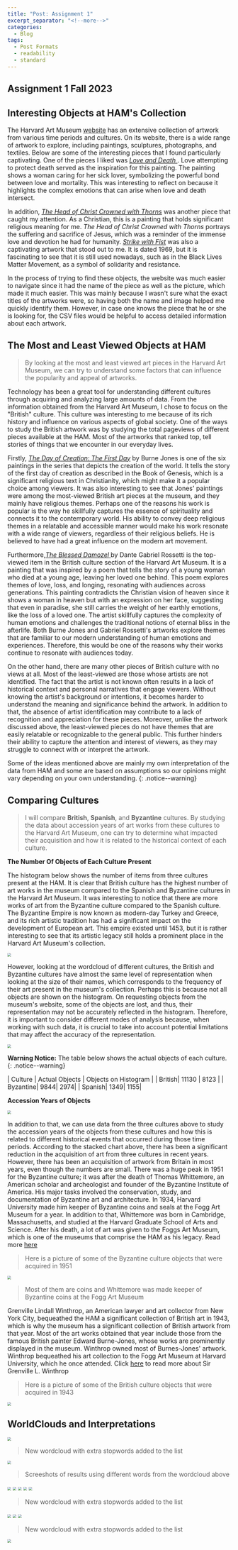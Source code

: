 ```yaml
---
title: "Post: Assignment 1"
excerpt_separator: "<!--more-->"
categories:
  - Blog
tags:
  - Post Formats
  - readability
  - standard
---
```


## Assignment 1 Fall 2023

## **Interesting Objects at HAM's Collection**
The Harvard Art Museum [website](https://shorturl.at/amEO5) has an extensive collection of artwork from various time periods and cultures. On its website, there is a wide range of artwork to explore, including paintings, sculptures, photographs, and textiles. Below are some of the interesting pieces that I found particularly captivating. One of the pieces I liked was [*Love and Death* ](https://shorturl.at/nsMOV). Love attempting to protect death served as the inspiration for this painting. The painting shows a woman caring for her sick lover, symbolizing the powerful bond between love and mortality. This was interesting to reflect on because it highlights the complex emotions that can arise when love and death intersect. 

In addition, [*The Head of Christ Crowned with Thorns*](https://shorturl.at/pqLPW) was another piece that caught my attention. As a Christian, this is a painting that holds significant religious meaning for me. *The Head of Christ Crowned with Thorns* portrays the suffering and sacrifice of Jesus, which was a reminder of the immense love and devotion he had for humanity. [*Strike with Fist*](https://shorturl.at/chpr0) was also a captivating artwork that stood out to me. It is dated 1969, but it is fascinating to see that it is still used nowadays, such as in the Black Lives Matter Movement, as a symbol of solidarity and resistance. 


In the process of trying to find these objects, the website was much easier to navigate since it had the name of the piece as well as the picture, which made it much easier. This was mainly because I wasn't sure what the exact titles of the artworks were, so having both the name and image helped me quickly identify them. However,  in case one knows the piece that he or she is looking for, the CSV files would be helpful to access detailed information about each artwork. 


## **The Most and Least Viewed Objects at HAM**

> By looking at the most and least viewed art pieces in the Harvard Art Museum, we can try to understand some factors that can influence the popularity and appeal of artworks. 
 

Technology has been a great tool for understanding different cultures through acquiring and analyzing large amounts of data. From the information obtained from the Harvard Art Museum, I chose to focus on the "British" culture. This culture was interesting to me because of its rich history and influence on various aspects of global society. One of the ways to study the British artwork was by studying the total pageviews of different pieces available at the HAM. Most of the artworks that ranked top, tell stories of things that we encounter in our everyday lives.

 Firstly, [*The Day of Creation: The First Day*](https://shorturl.at/hTWY2) by Burne Jones is one of the six paintings in the series that depicts the creation of the world. It tells the story of the first day of creation as described in the Book of Genesis, which is a significant religious text in Christianity, which might make it a popular choice among viewers. It was also interesting to see that Jones' paintings were among the most-viewed British art pieces at the museum, and they mainly have religious themes. Perhaps one of the reasons his work is popular is the way he skillfully captures the essence of spirituality and connects it to the contemporary world. His ability to convey deep religious themes in a relatable and accessible manner would make his work resonate with a wide range of viewers, regardless of their religious beliefs. He is believed to have had a great influence on the modern art movement.

 Furthermore,[*The Blessed Damozel* ](https://shorturl.at/FKV17) by Dante Gabriel Rossetti is the top-viewed item in the British culture section of the Harvard Art Museum. It is a painting that was inspired by a poem that tells the story of a young woman who died at a young age, leaving her loved one behind. This poem explores themes of love, loss, and longing, resonating with audiences across generations. This painting contradicts the Christian vision of heaven since it shows a woman in heaven but with an expression on her face, suggesting that even in paradise, she still carries the weight of her earthly emotions, like the loss of a loved one. The artist skillfully captures the complexity of human emotions and challenges the traditional notions of eternal bliss in the afterlife. Both Burne Jones and Gabriel Rossetti's artworks explore themes that are familiar to our modern understanding of human emotions and experiences. Therefore, this would be one of the reasons why their works continue to resonate with audiences today. 

 On the other hand, there are many other pieces of British culture with no views at all. Most of the least-viewed are those whose artists are not identified. The fact that the artist is not known often results in a lack of historical context and personal narratives that engage viewers. Without knowing the artist's background or intentions, it becomes harder to understand the meaning and significance behind the artwork. In addition to that, the absence of artist identification may contribute to a lack of recognition and appreciation for these pieces. Moreover, unlike the artwork discussed above, the least-viewed pieces do not have themes that are easily relatable or recognizable to the general public. This further hinders their ability to capture the attention and interest of viewers, as they may struggle to connect with or interpret the artwork. 

 Some of the ideas mentioned above are mainly my own interpretation of the data from HAM and some are based on assumptions so our opinions might vary depending on your own understanding.
{: .notice--warning}

## **Comparing Cultures**

> I will compare **British**, **Spanish**, and **Byzantine** cultures. By studying the data about accession years of art works from these cultures to the Harvard Art Museum, one can try to determine what impacted their acquisition and how it is related to the historical context of each culture. 

**The Number Of Objects of Each Culture Present**

The histogram below shows the number of items from three cultures present at the HAM. It is clear that British culture has the highest number of art works in the museum compared to the Spanish and Byzantine cultures in the Harvard Art Museum. It was interesting to notice that there are more works of art from the Byzantine culture compared to the Spanish culture. The Byzantine Empire is now known as modern-day Turkey and Greece, and its rich artistic tradition has had a significant impact on the development of European art. This empire existed until 1453, but it is rather interesting to see that its artistic legacy still holds a prominent place in the Harvard Art Museum's collection. 

<img src="/assets/images/histogram.png" style="zoom:50%;" />

However, looking at the wordcloud of different cultures, the British and Byzantine cultures have almost the same level of representation when looking at the size of their names, which corresponds to the frequency of their art present in the museum's collection. Perhaps this is because not all objects are shown on the histogram. On requesting objects from the museum's website, some of the objects are lost, and thus, their representation may not be accurately reflected in the histogram. Therefore, it is important to consider different modes of analysis because, when working with such data, it is crucial to take into account potential limitations that may affect the accuracy of the representation. 

<img src="/assets/images/wordcloud.png" style="zoom:50%;" />

**Warning Notice:** The table below shows the actual objects of each culture.
{: .notice--warning}

|  Culture | Actual Objects | Objects on Histogram | 
|  British|  11130 |  8123 |
|  Byzantine|  9844|  2974|
|  Spanish|  1349|  1155|

**Accession Years of Objects**

<img src="/assets/images/accession.png" style="zoom:50%;" />

In addition to that, we can use data from the three cultures above to study the accession years of the objects from these cultures and how this is related to different historical events that occurred during those time periods. According to the stacked chart above, there has been a significant reduction in the acquisition of art from three cultures in recent years. However, there has been an acquisition of artwork from Britain in most years, even though the numbers are small. There was a huge peak in 1951 for the Byzantine culture; it was after the death of Thomas Whittemore, an American scholar and archeologist and founder of the Byzantine Institute of America. His major tasks involved the conservation, study, and documentation of Byzantine art and architecture. In 1934, Harvard University made him keeper of Byzantine coins and seals at the Fogg Art Museum for a year. In addition to that, Whittemore was born in Cambridge, Massachusetts, and studied at the Harvard Graduate School of Arts and Science. After his death, a lot of art was given to the Foggs Art Museum, which is one of the museums that comprise the HAM as his legacy. Read more [here](https://shorturl.at/dxQZ8)

> Here is a picture of some of the Byzantine culture objects that were acquired in 1951

<img src="/assets/images/coins.png" style="zoom:50%;" />

>Most of them are coins and Whittemore was made keeper of Byzantine coins at the Fogg Art Museum

Grenville Lindall Winthrop, an American lawyer and art collector from New York City, bequeathed the HAM a significant collection of British art in 1943, which is why the museum has a significant collection of British artwork from that year.  Most of the art works obtained that year include those from the famous British painter Edward Burne-Jones, whose works are prominently displayed in the museum. Winthrop owned most of Burnes-Jones' artwork. Winthrop bequeathed his art collection to the Fogg Art Museum at Harvard University, which he once attended. Click [here](https://shorturl.at/iHLU2) to read more about Sir Grenville L. Winthrop 

> Here is a picture of some of the British culture objects that were acquired in 1943 

<img src="/assets/images/british.png" style="zoom:50%;" />


## **WorldClouds and Interpretations**

<img src="/assets/images/byzantine.png" style="zoom:50%;" />

>New wordcloud with extra stopwords added to the list

<img src="/assets/images/byzantineII.png" style="zoom:50%;" />

>Screeshots of results using different words from the wordcloud above

<img src="/assets/images/follis.png" style="zoom:50%;" />
<img src="/assets/images/justinian.png" style="zoom:50%;" />
<img src="/assets/images/seal.png" style="zoom:50%;" />
<img src="/assets/images/bearded.png" style="zoom:50%;" />
<img src="/assets/images/britishW.png" style="zoom:50%;" />

>New wordcloud with extra stopwords added to the list

<img src="/assets/images/britishII.png" style="zoom:50%;" />
<img src="/assets/images/vessels.png" style="zoom:50%;" />

<img src="/assets/images/spanish.png" style="zoom:50%;" />

>New wordcloud with extra stopwords added to the list
<img src="/assets/images/spanishII.png" style="zoom:50%;" />




